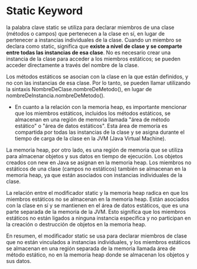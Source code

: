 # Static Keyword

 la palabra clave static se utiliza para declarar miembros de una clase (métodos o campos) que pertenecen a la clase en sí, en lugar de pertenecer a instancias individuales de la clase. Cuando un miembro se declara como static, significa que **existe a nivel de clase y se comparte entre todas las instancias de esa clase**. No es necesario crear una instancia de la clase para acceder a los miembros estáticos; se pueden acceder directamente a través del nombre de la clase.

Los métodos estáticos se asocian con la clase en la que están definidos, y no con las instancias de esa clase. Por lo tanto, se pueden llamar utilizando la sintaxis NombreDeClase.nombreDeMetodo(), en lugar de nombreDeInstancia.nombreDeMetodo().

+ En cuanto a la relación con la memoria heap, es importante mencionar que los miembros estáticos, incluidos los métodos estáticos, se almacenan en una región de memoria llamada "área de método estático" o "área de datos estáticos". Esta área de memoria es compartida por todas las instancias de la clase y se asigna durante el tiempo de carga de la clase en la JVM (Java Virtual Machine).

La memoria heap, por otro lado, es una región de memoria que se utiliza para almacenar objetos y sus datos en tiempo de ejecución. Los objetos creados con new en Java se asignan en la memoria heap. Los miembros no estáticos de una clase (campos no estáticos) también se almacenan en la memoria heap, ya que están asociados con instancias individuales de la clase.

La relación entre el modificador static y la memoria heap radica en que los miembros estáticos no se almacenan en la memoria heap. Están asociados con la clase en sí y se mantienen en el área de datos estáticos, que es una parte separada de la memoria de la JVM. Esto significa que los miembros estáticos no están ligados a ninguna instancia específica y no participan en la creación o destrucción de objetos en la memoria heap.

En resumen, el modificador static se usa para declarar miembros de clase que no están vinculados a instancias individuales, y los miembros estáticos se almacenan en una región separada de la memoria llamada área de método estático, no en la memoria heap donde se almacenan los objetos y sus datos.